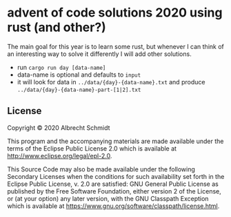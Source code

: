 # advent of code solutions 2020 using rust (and other?)

The main goal for this year is to learn some rust, but whenever I can think of an interesting way
to solve it differently I will add other solutions.

* run `cargo run day [data-name]`
* data-name is optional and defaults to `input`
* it will look for data in `../data/{day}-{data-name}.txt` and produce `../data/{day}-{data-name}-part-[1|2].txt`

## License

Copyright © 2020 Albrecht Schmidt

This program and the accompanying materials are made available under the
terms of the Eclipse Public License 2.0 which is available at
http://www.eclipse.org/legal/epl-2.0.

This Source Code may also be made available under the following Secondary
Licenses when the conditions for such availability set forth in the Eclipse
Public License, v. 2.0 are satisfied: GNU General Public License as published by
the Free Software Foundation, either version 2 of the License, or (at your
option) any later version, with the GNU Classpath Exception which is available
at https://www.gnu.org/software/classpath/license.html.

